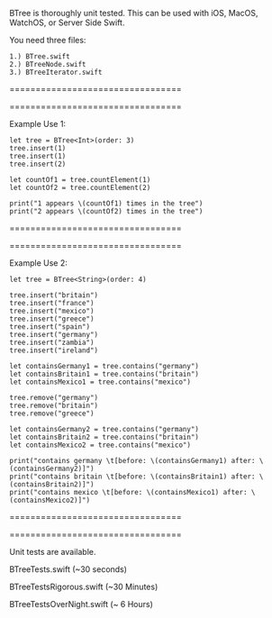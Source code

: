 BTree is thoroughly unit tested. This can be used with iOS, MacOS, WatchOS, or Server Side Swift.

You need three files:

```
1.) BTree.swift
2.) BTreeNode.swift
3.) BTreeIterator.swift
```

=================================

=================================


Example Use 1:

```
let tree = BTree<Int>(order: 3)
tree.insert(1)
tree.insert(1)
tree.insert(2)

let countOf1 = tree.countElement(1)
let countOf2 = tree.countElement(2)

print("1 appears \(countOf1) times in the tree")
print("2 appears \(countOf2) times in the tree")
```

=================================

=================================


Example Use 2:

```
let tree = BTree<String>(order: 4)

tree.insert("britain")
tree.insert("france")
tree.insert("mexico")
tree.insert("greece")
tree.insert("spain")
tree.insert("germany")
tree.insert("zambia")
tree.insert("ireland")

let containsGermany1 = tree.contains("germany")
let containsBritain1 = tree.contains("britain")
let containsMexico1 = tree.contains("mexico")

tree.remove("germany")
tree.remove("britain")
tree.remove("greece")

let containsGermany2 = tree.contains("germany")
let containsBritain2 = tree.contains("britain")
let containsMexico2 = tree.contains("mexico")

print("contains germany \t[before: \(containsGermany1) after: \(containsGermany2)]")
print("contains britain \t[before: \(containsBritain1) after: \(containsBritain2)]")
print("contains mexico \t[before: \(containsMexico1) after: \(containsMexico2)]")

```

=================================

=================================


Unit tests are available.

BTreeTests.swift (~30 seconds)

BTreeTestsRigorous.swift (~30 Minutes)

BTreeTestsOverNight.swift (~ 6 Hours)


